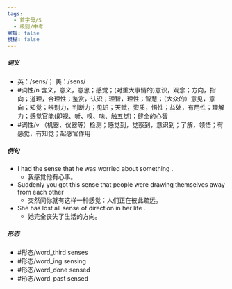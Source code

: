 ```yaml
---
tags:
  - 首字母/S
  - 级别/中考
掌握: false
模糊: false
---
```

##### 词义
- 英：/sens/； 美：/sens/
- #词性/n  含义，意义，意思；感觉；(对重大事情的)意识，观念；方向，指向；道理，合理性；鉴赏，认识；理智，理性；智慧；（大众的）意见，意向；知觉；辨别力，判断力；见识；天赋，资质，悟性；益处，有用性；理解力；感觉官能(即视、听、嗅、味、触五觉)；健全的心智
- #词性/v  （机器、仪器等）检测；感觉到，觉察到，意识到；了解，领悟；有感觉，有知觉；起感官作用
##### 例句
- I had the sense that he was worried about something .
	- 我感觉他有心事。
- Suddenly you got this sense that people were drawing themselves away from each other
	- 突然间你就有这样一种感觉：人们正在彼此疏远。
- She has lost all sense of direction in her life .
	- 她完全丧失了生活的方向。
##### 形态
- #形态/word_third senses
- #形态/word_ing sensing
- #形态/word_done sensed
- #形态/word_past sensed
